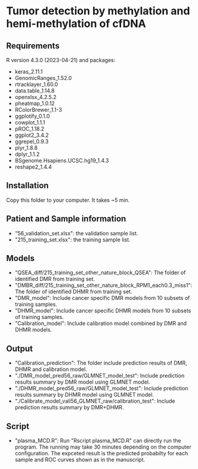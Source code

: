 # Tumor detection by methylation and hemi-methylation of cfDNA



## Requirements
R version 4.3.0 (2023-04-21) and packages:
* keras_2.11.1
* GenomicRanges_1.52.0
* rtracklayer_1.60.0
* data.table_1.14.8
* openxlsx_4.2.5.2
* pheatmap_1.0.12
* RColorBrewer_1.1-3
* ggplotify_0.1.0
* cowplot_1.1.1
* pROC_1.18.2
* ggplot2_3.4.2
* ggrepel_0.9.3
* plyr_1.8.8
* dplyr_1.1.2
* BSgenome.Hsapiens.UCSC.hg19_1.4.3
* reshape2_1.4.4

## Installation
Copy this folder to your computer. It takes ~5 min.


## Patient and Sample information
* "56_validation_set.xlsx": the validation sample list.
* "215_training_set.xlsx": the training sample list.


## Models
* "QSEA_diff/215_training_set_other_nature_block_QSEA": The folder of identified DMR from training set.
* "DMBR_diff/215_training_set_other_nature_block_RPM1_each0.3_miss1": The folder of identified DHMR from training set.
* "DMR_model": Include cancer specific DMR models from 10 subsets of training samples.
* "DHMR_model": Include cancer specific DHMR models from 10 subsets of training samples.
* "Calibration_model": Include calibration model combined by DMR and DHMR models.

## Output
* "Calibration_prediction": The folder include prediction results of DMR, DHMR and calibration model.
* "./DMR_model_pred56_raw/GLMNET_model_test": Include prediction results summary by DMR model using GLMNET model.
* "./DHMR_model_pred56_raw/GLMNET_model_test": Include prediction results summary by DHMR model using GLMNET model.
* "./Calibrate_model_vali56_GLMNET_raw/calibration_test": Include prediction results summary by DMR+DHMR.


## Script
* "plasma_MCD.R": Run "Rscript plasma_MCD.R" can directly run the program.
The running may take 30 minutes depending on the computer configuration. The expceted result is the predicted probabilty for each sample and ROC curves shown as in the manuscript.


